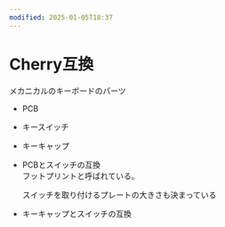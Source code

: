 ```yaml
---
modified: 2025-01-05T18:37
---
```

# Cherry互換

メカニカルのキーボードのパーツ

- PCB  
- キースイッチ  
- キーキャップ  

- PCBとスイッチの互換  
    フットプリントと呼ばれている。  
    
    スイッチを取り付けるプレートの大きさも決まっている
    
- キーキャップとスイッチの互換